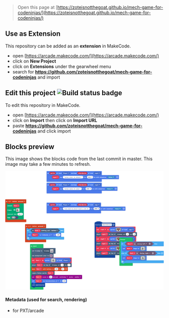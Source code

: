  


> Open this page at [https://zoteisnotthegoat.github.io/mech-game-for-codeninjas/](https://zoteisnotthegoat.github.io/mech-game-for-codeninjas/)

## Use as Extension

This repository can be added as an **extension** in MakeCode.

* open [https://arcade.makecode.com/](https://arcade.makecode.com/)
* click on **New Project**
* click on **Extensions** under the gearwheel menu
* search for **https://github.com/zoteisnotthegoat/mech-game-for-codeninjas** and import

## Edit this project ![Build status badge](https://github.com/zoteisnotthegoat/mech-game-for-codeninjas/workflows/MakeCode/badge.svg)

To edit this repository in MakeCode.

* open [https://arcade.makecode.com/](https://arcade.makecode.com/)
* click on **Import** then click on **Import URL**
* paste **https://github.com/zoteisnotthegoat/mech-game-for-codeninjas** and click import

## Blocks preview

This image shows the blocks code from the last commit in master.
This image may take a few minutes to refresh.

![A rendered view of the blocks](https://github.com/zoteisnotthegoat/mech-game-for-codeninjas/raw/master/.github/makecode/blocks.png)

#### Metadata (used for search, rendering)

* for PXT/arcade
<script src="https://makecode.com/gh-pages-embed.js"></script><script>makeCodeRender("{{ site.makecode.home_url }}", "{{ site.github.owner_name }}/{{ site.github.repository_name }}");</script>
